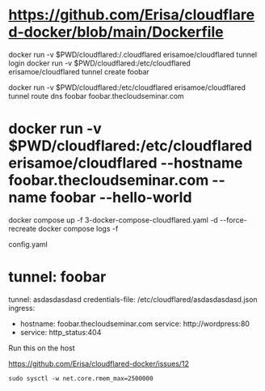 # https://github.com/Erisa/cloudflared-docker/blob/main/Dockerfile

docker run -v $PWD/cloudflared:/.cloudflared erisamoe/cloudflared tunnel login
docker run -v $PWD/cloudflared:/etc/cloudflared erisamoe/cloudflared tunnel create foobar


docker run -v $PWD/cloudflared:/etc/cloudflared erisamoe/cloudflared tunnel route dns foobar foobar.thecloudseminar.com

# docker run -v $PWD/cloudflared:/etc/cloudflared erisamoe/cloudflared --hostname foobar.thecloudseminar.com --name foobar --hello-world

docker compose up -f 3-docker-compose-cloudflared.yaml -d --force-recreate
docker compose logs -f



config.yaml

# tunnel: foobar
tunnel: asdasdasdasd
credentials-file: /etc/cloudflared/asdasdasdasd.json
ingress:
  - hostname: foobar.thecloudseminar.com
    service: http://wordpress:80
  - service: http_status:404


Run this on the host

https://github.com/Erisa/cloudflared-docker/issues/12

	sudo sysctl -w net.core.rmem_max=2500000
